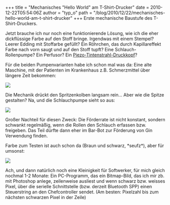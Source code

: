 +++
title = "Mechanisches \"Hello World\" am T-Shirt-Drucker"
date = 2010-12-22T05:54:06Z
author = "typ_o"
path = "/blog/2010/12/22/mechanisches-hello-world-am-t-shirt-drucker"
+++
Erste mechanische Baustufe des T-Shirt-Druckers.

  
  
Jetzt brauche ich nur noch eine funktionierende Lösung, wie ich die eher
dickflüssige Farbe auf den Stoff bringe. Irgendwas mit einem Stempel?
Leerer Edding mit Stoffarbe gefüllt? Ein Röhrchen, das durch
Kapillareffekt Farbe nach vorn saugt und auf den Stoff tupft? Eine
Schlauch-Rollenpumpe? Ein Perfusor? Ein
[Piezo-Tintenstrahl-Druckkopf](http://reprap.org/wiki/Scratchbuilt_Piezo_Printhead)?

Für die beiden Pumpenvarianten habe ich schon mal was da: Eine alte
Maschine, mit der Patienten im Krankenhaus z.B. Schmerzmittel über
längere Zeit bekommen:

![](https://flipdot.org/blog/uploads/IMG_8693.jpg)

Die Mechanik drückt den Spritzenkolben langsam rein... Aber wie die
Spitze gestalten? Na, und die Schlauchpumpe sieht so aus:

![](https://flipdot.org/blog/uploads/IMG_8694.jpg)

Großer Nachteil für diesen Zweck: Die Förderrate ist nicht konstant,
sondern schwankt regelmäßig, wenn die Rollen den Schlauch erfassen bzw.
freigeben. Das Teil dürfte dann eher im Bar-Bot zur Förderung von Gin
Verwendung finden.

Farbe zum Testen ist auch schon da (Braun und schwarz, \*seufz\*), aber
für umsonst:

![](https://flipdot.org/blog/uploads/IMG_8695.jpg)

Ach, und dann natürlich noch eine Kleinigkeit für Softwerker, für mich
gleich nochmal 1-2 Monate: Ein PC-Programm, das ein Bitmap-Bild, das ich
mir zb. mit Photoshop anlege, zeilenweise ausliest und wenn schwarz bzw.
weisses Pixel, über die serielle Schnittstelle (bzw. derzeit Bluetooth
SPP) einen Steuerstring an den Chefcontroller sendet. (Am besten:
Pixelzahl bis zum nächsten schwarzen Pixel in der Zeile)
